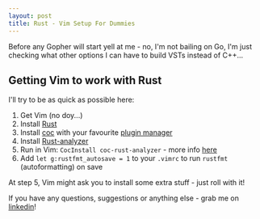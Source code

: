 ```yaml
---
layout: post
title: Rust - Vim Setup For Dummies
---
```


Before any Gopher will start yell at me - no, I'm not bailing on Go, I'm just checking what other options I can have to build VSTs instead of C++...

## Getting Vim to work with Rust

I'll try to be as quick as possible here:

1. Get Vim (no doy...)
2. Install [Rust](https://www.rust-lang.org/learn/get-started)
3. Install [coc](https://github.com/neoclide/coc.nvim) with your favourite [plugin manager](https://github.com/junegunn/vim-plug)
4. Install [Rust-analyzer](https://rust-analyzer.github.io/manual.html#rust-analyzer-language-server-binary)
5. Run in Vim: `CocInstall coc-rust-analyzer` - more info [here](https://rust-analyzer.github.io/manual.html#vimneovim)
6. Add `let g:rustfmt_autosave = 1` to your `.vimrc` to run `rustfmt` (autoformatting) on save

At step 5, Vim might ask you to install some extra stuff - just roll with it!

If you have any questions, suggestions or anything else - grab me on [linkedin](https://www.linkedin.com/in/arturkondas/)!

